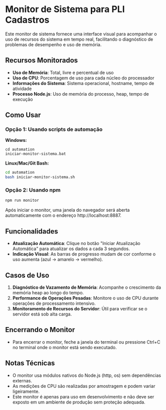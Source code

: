 # Monitor de Sistema para PLI Cadastros

Este monitor de sistema fornece uma interface visual para acompanhar o uso de recursos do sistema em tempo real, facilitando o diagnóstico de problemas de desempenho e uso de memória.

## Recursos Monitorados

- **Uso de Memória**: Total, livre e percentual de uso
- **Uso de CPU**: Porcentagem de uso para cada núcleo do processador
- **Informações do Sistema**: Sistema operacional, hostname, tempo de atividade
- **Processo Node.js**: Uso de memória do processo, heap, tempo de execução

## Como Usar

### Opção 1: Usando scripts de automação

**Windows:**
```
cd automation
iniciar-monitor-sistema.bat
```

**Linux/Mac/Git Bash:**
```bash
cd automation
bash iniciar-monitor-sistema.sh
```

### Opção 2: Usando npm

```bash
npm run monitor
```

Após iniciar o monitor, uma janela do navegador será aberta automaticamente com o endereço http://localhost:8887.

## Funcionalidades

- **Atualização Automática**: Clique no botão "Iniciar Atualização Automática" para atualizar os dados a cada 3 segundos.
- **Indicação Visual**: As barras de progresso mudam de cor conforme o uso aumenta (azul → amarelo → vermelho).

## Casos de Uso

1. **Diagnóstico de Vazamento de Memória**: Acompanhe o crescimento da memória heap ao longo do tempo.
2. **Performance de Operações Pesadas**: Monitore o uso de CPU durante operações de processamento intensivo.
3. **Monitoramento de Recursos do Servidor**: Útil para verificar se o servidor está sob alta carga.

## Encerrando o Monitor

- Para encerrar o monitor, feche a janela do terminal ou pressione Ctrl+C no terminal onde o monitor está sendo executado.

## Notas Técnicas

- O monitor usa módulos nativos do Node.js (http, os) sem dependências externas.
- As medições de CPU são realizadas por amostragem e podem variar ligeiramente.
- Este monitor é apenas para uso em desenvolvimento e não deve ser exposto em um ambiente de produção sem proteção adequada.
